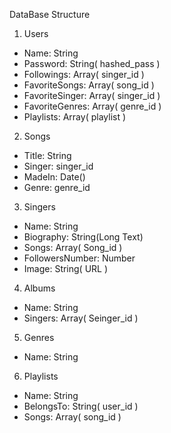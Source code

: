 
DataBase Structure

1. Users

* Name: String
* Password: String( hashed_pass )
* Followings: Array( singer_id )
* FavoriteSongs: Array( song_id )
* FavoriteSinger: Array( singer_id )
* FavoriteGenres: Array( genre_id )
* Playlists: Array( playlist )

2. Songs

* Title: String
* Singer: singer_id
* MadeIn: Date()
* Genre: genre_id

3. Singers

* Name: String
* Biography: String(Long Text)
* Songs: Array( Song_id )
* FollowersNumber: Number
* Image: String( URL )  

4. Albums

* Name: String
* Singers: Array( Seinger_id )

5. Genres

* Name: String

6. Playlists

* Name: String
* BelongsTo: String( user_id )
* Songs: Array( song_id )